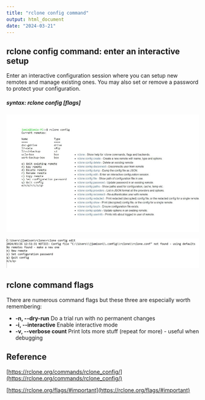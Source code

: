```yaml
---
title: "rclone config command"
output: html_document
date: "2024-03-21"
---
```



## rclone config command: enter an interactive setup

Enter an interactive configuration session where you can setup new remotes and manage existing ones. You may also set or remove a password to protect your configuration.

##### syntax:  rclone config [flags]
 
![rclone config ](rclone-config-screen-image.jpg)  


![rclone config edit ](rclone-config-interactive.JPG)


## rclone command flags

There are numerous command flags but these three are especially worth remembering:


-  **-n, --dry-run**         Do a trial run with no permanent changes
- **-i, --interactive**     Enable interactive mode
- **-v, --verbose count**   Print lots more stuff (repeat for more) - useful when debugging



## Reference

[https://rclone.org/commands/rclone_config/](https://rclone.org/commands/rclone_config/)

[https://rclone.org/flags/#important](https://rclone.org/flags/#important)
